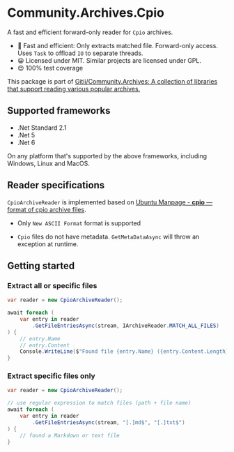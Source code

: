 # Community.Archives.Cpio

A fast and efficient forward-only reader for `Cpio` archives. 

* :rocket: Fast and efficient: Only extracts matched file. Forward-only access. Uses `Task` to offload `IO` to separate threads.
* :grinning: Licensed under MIT. Similar projects are licensed under GPL.
* :heart_eyes: 100% test coverage 

This package is part of [Gitii/Community.Archives: A collection of libraries that support reading various popular archives.](https://github.com/Gitii/Community.Archives)

## Supported frameworks

- .Net Standard 2.1
- .Net 5
- .Net 6

On any platform that's supported by the above frameworks, including Windows, Linux and MacOS.

## Reader specifications

`CpioArchiveReader` is implemented based on [Ubuntu Manpage - **cpio** — format of cpio archive files](https://manpages.ubuntu.com/manpages/bionic/man5/cpio.5.html).

* Only `New ASCII Format` format is supported

* `Cpio` files do not have metadata. `GetMetaDataAsync` will throw an exception at runtime.

## Getting started

### Extract all or specific files

```csharp
var reader = new CpioArchiveReader();

await foreach (
    var entry in reader
        .GetFileEntriesAsync(stream, IArchiveReader.MATCH_ALL_FILES)
) {
    // entry.Name
    // entry.Content
    Console.WriteLine($"Found file {entry.Name} ({entry.Content.Length} bytes)")
}
```

### Extract specific files only

```csharp
var reader = new CpioArchiveReader();

// use regular expression to match files (path + file name)
await foreach (
    var entry in reader
        .GetFileEntriesAsync(stream, "[.]md$", "[.]txt$")
) {
    // found a Markdown or text file
}
```
